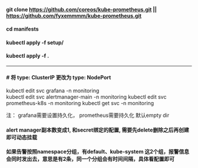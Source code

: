#### git clone https://github.com/coreos/kube-prometheus.git || https://github.com/fyxemmmm/kube-prometheus.git
#### cd manifests
#### kubectl apply -f setup/
#### kubectl apply -f .

---
#### # 将 type: ClusterIP 更改为 type: NodePort
kubectl edit svc grafana -n monitoring  
kubectl edit svc alertmanager-main -n monitoring
kubectl edit svc prometheus-k8s -n monitoring
kubectl get svc -n monitoring

注： grafana需要设置持久化， prometheus需要持久化 默认empty dir
#### alert manager副本数变成1, 和secret绑定的配置, 需要先delete删除之后再创建 即可动态挂载
#### 如果告警按照namespace分组，有default、kube-system 这2个组，报警信息会同时发出去，意思是有2条，同一个分组会有时间间隔，具体看配置即可